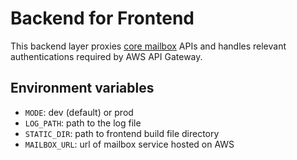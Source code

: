 # Backend for Frontend

This backend layer proxies [core mailbox](https://github.com/harryzcy/mailbox) APIs and handles relevant authentications required by AWS API Gateway.

## Environment variables

- `MODE`: dev (default) or prod
- `LOG_PATH`: path to the log file
- `STATIC_DIR`: path to frontend build file directory
- `MAILBOX_URL`: url of mailbox service hosted on AWS
